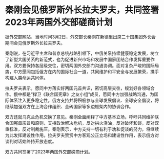 # 秦刚会见俄罗斯外长拉夫罗夫，共同签署2023年两国外交部磋商计划

据外交部网站，当地时间3月2日，外交部长秦刚在新德里出席二十国集团外长会期间会见俄罗斯外长拉夫罗夫。

秦刚说，在习近平主席和普京总统战略引领下，中俄关系持续健康稳定发展，树立了新型大国关系的新范式，也为促进新兴市场和发展中国家团结合作发挥重要作用。双方要保持各层级交往，密切两国外交部门沟通协调。面对复杂严峻的国际局势，中方愿同包括俄方在内的国际社会一道，共同维护和平安全与发展繁荣，携手构建人类命运共同体。

拉夫罗夫表示，愿同中方落实好两国元首共识，密切高层交往，规划好各领域合作。俄中都是“捍卫《联合国宪章》之友小组”成员，愿同中方加强战略沟通，为国际体系注入更多稳定性。俄方支持并将积极参与全球发展倡议、全球安全倡议，将继续加强双方在上海合作组织、金砖国家等多边框架内的协调合作。

双方还就乌克兰危机交换了意见。秦刚全面阐释了中方基本立场，呼吁共同维护联合国宪章宗旨和原则，支持政治解决危机，反对拱火浇油，反对破坏和谈，反对双重标准，反对制裁施压。秦刚表示，中方支持一切有利于劝和促谈的努力，将继续为此发挥建设性作用。拉夫罗夫赞赏中方客观公正立场和建设性作用，表示俄方对谈判对话始终持开放态度。

双方共同签署了2023年两国外交部磋商计划。

